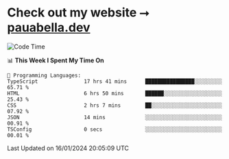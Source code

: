 # Check out my website ⭢ [pauabella.dev](https://pauabella.dev)

<!--START_SECTION:waka-->
![Code Time](http://img.shields.io/badge/Code%20Time-2%2C862%20hrs-blue)

📊 **This Week I Spent My Time On** 

```text
💬 Programming Languages: 
TypeScript               17 hrs 41 mins      ████████████████░░░░░░░░░   65.71 % 
HTML                     6 hrs 50 mins       ██████░░░░░░░░░░░░░░░░░░░   25.43 % 
CSS                      2 hrs 7 mins        ██░░░░░░░░░░░░░░░░░░░░░░░   07.92 % 
JSON                     14 mins             ░░░░░░░░░░░░░░░░░░░░░░░░░   00.91 % 
TSConfig                 0 secs              ░░░░░░░░░░░░░░░░░░░░░░░░░   00.01 % 
```


 Last Updated on 16/01/2024 20:05:09 UTC
<!--END_SECTION:waka-->
